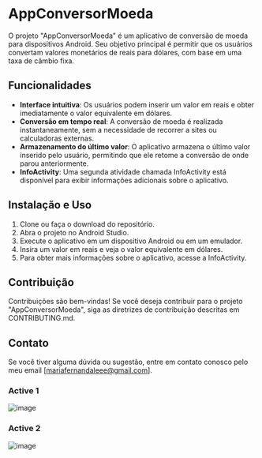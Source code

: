 # AppConversorMoeda

O projeto "AppConversorMoeda" é um aplicativo de conversão de moeda para dispositivos Android. Seu objetivo principal é permitir que os usuários convertam valores monetários de reais para dólares, com base em uma taxa de câmbio fixa.

## Funcionalidades

- **Interface intuitiva**: Os usuários podem inserir um valor em reais e obter imediatamente o valor equivalente em dólares.
- **Conversão em tempo real**: A conversão de moeda é realizada instantaneamente, sem a necessidade de recorrer a sites ou calculadoras externas.
- **Armazenamento do último valor**: O aplicativo armazena o último valor inserido pelo usuário, permitindo que ele retome a conversão de onde parou anteriormente.
- **InfoActivity**: Uma segunda atividade chamada InfoActivity está disponível para exibir informações adicionais sobre o aplicativo.

## Instalação e Uso

1. Clone ou faça o download do repositório.
2. Abra o projeto no Android Studio.
3. Execute o aplicativo em um dispositivo Android ou em um emulador.
4. Insira um valor em reais e veja o valor equivalente em dólares.
5. Para obter mais informações sobre o aplicativo, acesse a InfoActivity.

## Contribuição

Contribuições são bem-vindas! Se você deseja contribuir para o projeto "AppConversorMoeda", siga as diretrizes de contribuição descritas em CONTRIBUTING.md.

## Contato

Se você tiver alguma dúvida ou sugestão, entre em contato conosco pelo meu email [mariafernandaleee@gmail.com].

### Active 1
![image](https://github.com/nandinhaaa/AppConversorMoeda/assets/91507393/51d679be-ce45-4fe2-8455-9ccef989f58a)

### Active 2
![image](https://github.com/nandinhaaa/AppConversorMoeda/assets/91507393/699fec2a-bf75-47dc-a964-c814a4fe7b0e)

